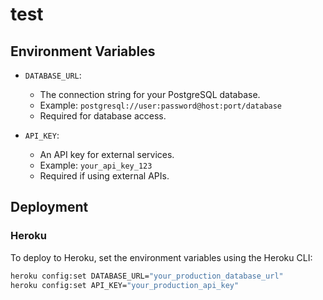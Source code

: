# test
## Environment Variables

* `DATABASE_URL`:
    * The connection string for your PostgreSQL database.
    * Example: `postgresql://user:password@host:port/database`
    * Required for database access.

* `API_KEY`:
    * An API key for external services.
    * Example: `your_api_key_123`
    * Required if using external APIs.

## Deployment

### Heroku

To deploy to Heroku, set the environment variables using the Heroku CLI:

```bash
heroku config:set DATABASE_URL="your_production_database_url"
heroku config:set API_KEY="your_production_api_key"
